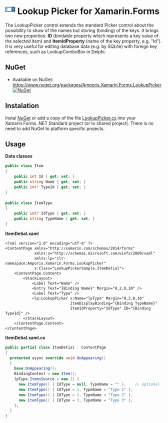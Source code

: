 # <img src="https://github.com/PetrVobornik/LookupPicker/blob/master/images/lookuppicker-icon.png?raw=true" alt="LookupPicker" width="32" /> Lookup Picker for Xamarin.Forms 
The LookupPicker control extends the standard Picker control about the possibility to show of the names but storing (binding) of the keys. 
It brings two new properties: **ID** (bindable property which represents a key value of the selected item) and **ItemIdProperty** (name of the key property, e.g. "Id"). 
It is very useful for editing database data (e.g. by SQLite) with foreign key references, such as LookupComboBox in Delphi.

## NuGet
* Available on NuGet: https://www.nuget.org/packages/Amporis.Xamarin.Forms.LookupPicker [![NuGet](https://img.shields.io/nuget/v/Amporis.Xamarin.Forms.LookupPicker.svg?label=NuGet)](https://www.nuget.org/packages/Amporis.Xamarin.Forms.LookupPicker/)

## Instalation
Instal [NuGet](https://www.nuget.org/packages/Amporis.Xamarin.Forms.LookupPicker) or add a copy of the file [LookupPicker.cs](https://github.com/PetrVobornik/LookupPicker/blob/master/LookupPicker/LookupPicker.cs) into your Xamarin.Forms .NET Standard project (or to shared project). There is no need to add NuGet to platform specific projects.

## Usage

**Data classes**

```C#
public class Item
{
    public int Id { get; set; }
    public string Name { get; set; }
    public int? TypeId { get; set; }
}

public class ItemType
{
    public int? IdType { get; set; }
    public string TypeName { get; set; }
}
```


**ItemDetial.xaml**

```xaml
<?xml version="1.0" encoding="utf-8" ?>
<ContentPage xmlns="http://xamarin.com/schemas/2014/forms"
             xmlns:x="http://schemas.microsoft.com/winfx/2009/xaml"
             xmlns:lp="clr-namespace:Amporis.Xamarin.Forms.LookupPicker"
             x:Class="LookupPickerSample.ItemDetial">
    <ContentPage.Content>
        <StackLayout>
            <Label Text="Name" />
            <Entry Text="{Binding Name}" Margin="0,2,0,10" />
            <Label Text="Type" />
            <lp:LookupPicker x:Name="lpType" Margin="0,2,0,10" 
                             ItemDisplayBinding="{Binding TypeName}" 
                             ItemIdProperty="IdType" ID="{Binding TypeId}" />
        </StackLayout>
    </ContentPage.Content>
</ContentPage>
```


**ItemDetial.xaml.cs**

```C#
public partial class ItemDetial : ContentPage
{
  protected async override void OnAppearing()
  {
    base.OnAppearing();
    BindingContext = new Item();
    lpType.ItemsSource = new [] {
      new ItemType() { IdType = null, TypeName = "" },    // optional first empty item
      new ItemType() { IdType = 1, TypeName = "Type 1" },
      new ItemType() { IdType = 2, TypeName = "Type 2" },
      new ItemType() { IdType = 3, TypeName = "Type 3" },
    };
  }
}
```

